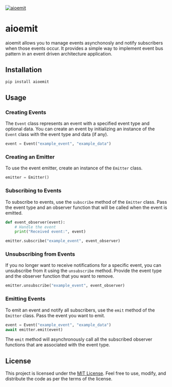 [![aioemit](https://github.com/iunary/aioemit/actions/workflows/app.yml/badge.svg)](https://github.com/iunary/aioemit/actions/workflows/app.yml)

# aioemit

aioemit allows you to manage events asynchonosly and notify subscribers when those events occur. It provides a simple way to implement event bus pattern in an event driven architecture application.

## Installation

```bash
pip install aioemit
```

## Usage

### Creating Events

The `Event` class represents an event with a specified event type and optional data. You can create an event by initializing an instance of the `Event` class with the event type and data (if any).

```python
event = Event("example_event", "example_data")
```

### Creating an Emitter

To use the event emitter, create an instance of the `Emitter` class.

```python
emitter = Emitter()
```

### Subscribing to Events

To subscribe to events, use the `subscribe` method of the `Emitter` class. Pass the event type and an observer function that will be called when the event is emitted.

```python
def event_observer(event):
    # Handle the event
    print("Received event:", event)

emitter.subscribe("example_event", event_observer)
```

### Unsubscribing from Events

If you no longer want to receive notifications for a specific event, you can unsubscribe from it using the `unsubscribe` method. Provide the event type and the observer function that you want to remove.

```python
emitter.unsubscribe("example_event", event_observer)
```

### Emitting Events

To emit an event and notify all subscribers, use the `emit` method of the `Emitter` class. Pass the event you want to emit.

```python
event = Event("example_event", "example_data")
await emitter.emit(event)
```

The `emit` method will asynchronously call all the subscribed observer functions that are associated with the event type.


## License

This project is licensed under the [MIT License](LICENSE). Feel free to use, modify, and distribute the code as per the terms of the license.
